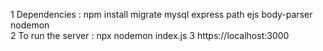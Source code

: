 1  Dependencies : npm install migrate mysql express path ejs body-parser nodemon  
2  To run the server : npx nodemon index.js
3  https://localhost:3000
